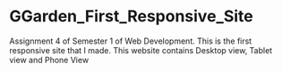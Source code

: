 # GGarden_First_Responsive_Site
Assignment 4 of Semester 1 of Web Development. This is the first responsive site that I made. This website contains Desktop view, Tablet view and Phone View
